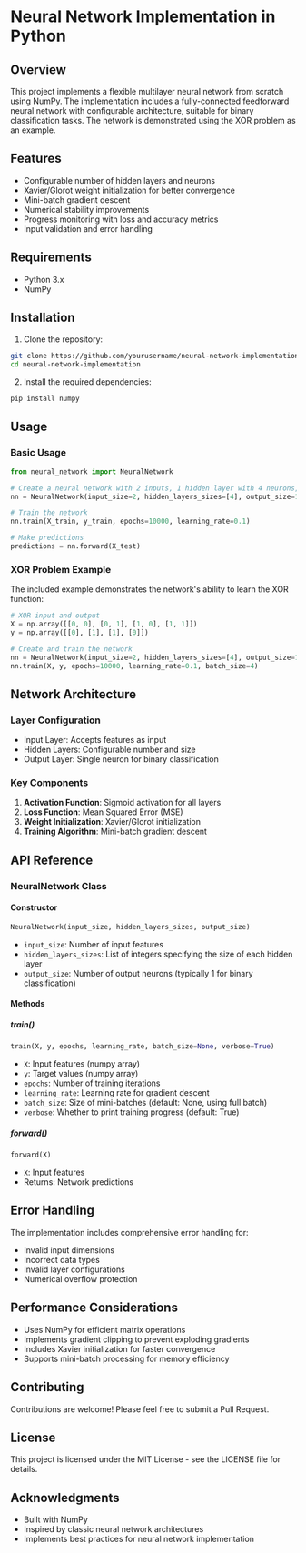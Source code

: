 # Neural Network Implementation in Python

## Overview
This project implements a flexible multilayer neural network from scratch using NumPy. The implementation includes a fully-connected feedforward neural network with configurable architecture, suitable for binary classification tasks. The network is demonstrated using the XOR problem as an example.

## Features
- Configurable number of hidden layers and neurons
- Xavier/Glorot weight initialization for better convergence
- Mini-batch gradient descent
- Numerical stability improvements
- Progress monitoring with loss and accuracy metrics
- Input validation and error handling

## Requirements
- Python 3.x
- NumPy

## Installation
1. Clone the repository:
```bash
git clone https://github.com/yourusername/neural-network-implementation.git
cd neural-network-implementation
```

2. Install the required dependencies:
```bash
pip install numpy
```

## Usage

### Basic Usage
```python
from neural_network import NeuralNetwork

# Create a neural network with 2 inputs, 1 hidden layer with 4 neurons, and 1 output
nn = NeuralNetwork(input_size=2, hidden_layers_sizes=[4], output_size=1)

# Train the network
nn.train(X_train, y_train, epochs=10000, learning_rate=0.1)

# Make predictions
predictions = nn.forward(X_test)
```

### XOR Problem Example
The included example demonstrates the network's ability to learn the XOR function:
```python
# XOR input and output
X = np.array([[0, 0], [0, 1], [1, 0], [1, 1]])
y = np.array([[0], [1], [1], [0]])

# Create and train the network
nn = NeuralNetwork(input_size=2, hidden_layers_sizes=[4], output_size=1)
nn.train(X, y, epochs=10000, learning_rate=0.1, batch_size=4)
```

## Network Architecture

### Layer Configuration
- Input Layer: Accepts features as input
- Hidden Layers: Configurable number and size
- Output Layer: Single neuron for binary classification

### Key Components
1. **Activation Function**: Sigmoid activation for all layers
2. **Loss Function**: Mean Squared Error (MSE)
3. **Weight Initialization**: Xavier/Glorot initialization
4. **Training Algorithm**: Mini-batch gradient descent

## API Reference

### NeuralNetwork Class

#### Constructor
```python
NeuralNetwork(input_size, hidden_layers_sizes, output_size)
```
- `input_size`: Number of input features
- `hidden_layers_sizes`: List of integers specifying the size of each hidden layer
- `output_size`: Number of output neurons (typically 1 for binary classification)

#### Methods

##### train()
```python
train(X, y, epochs, learning_rate, batch_size=None, verbose=True)
```
- `X`: Input features (numpy array)
- `y`: Target values (numpy array)
- `epochs`: Number of training iterations
- `learning_rate`: Learning rate for gradient descent
- `batch_size`: Size of mini-batches (default: None, using full batch)
- `verbose`: Whether to print training progress (default: True)

##### forward()
```python
forward(X)
```
- `X`: Input features
- Returns: Network predictions

## Error Handling
The implementation includes comprehensive error handling for:
- Invalid input dimensions
- Incorrect data types
- Invalid layer configurations
- Numerical overflow protection

## Performance Considerations
- Uses NumPy for efficient matrix operations
- Implements gradient clipping to prevent exploding gradients
- Includes Xavier initialization for faster convergence
- Supports mini-batch processing for memory efficiency

## Contributing
Contributions are welcome! Please feel free to submit a Pull Request.

## License
This project is licensed under the MIT License - see the LICENSE file for details.

## Acknowledgments
- Built with NumPy
- Inspired by classic neural network architectures
- Implements best practices for neural network implementation

